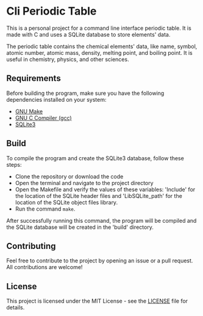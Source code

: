 # Cli Periodic Table

This is a personal project for a command line interface periodic table. It is made with C and uses a SQLite database to store elements' data.

The periodic table contains the chemical elements' data, like name, symbol, atomic number, atomic mass, density, melting point, and boiling point. It is useful in chemistry, physics, and other sciences.

## Requirements

Before building the program, make sure you have the following dependencies installed on your system:

- [GNU Make](https://www.gnu.org/software/make/)
- [GNU C Compiler (gcc)](https://gcc.gnu.org/)
- [SQLite3](https://www.sqlite.org/index.html)

## Build

To compile the program and create the SQLite3 database, follow these steps:

- Clone the repository or download the code
- Open the terminal and navigate to the project directory
- Open the Makefile and verify the values of these variables: 'Include' for the location of the SQLite header files and 'LibSQLite_path' for the location of the SQLite object files library.
- Run the command `make`.

After successfully running this command, the program will be compiled and the SQLite database will be created in the 'build' directory.

## Contributing

Feel free to contribute to the project by opening an issue or a pull request. All contributions are welcome!

## License

This project is licensed under the MIT License - see the [LICENSE](./LICENSE.md) file for details.
